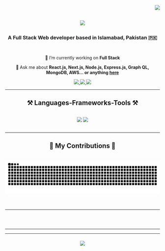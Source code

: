 <img align="right" src="https://visitor-badge.laobi.icu/badge?page_id=aliamanatali.aliamanatali" />

<h1 align="center">
    <img src="https://readme-typing-svg.herokuapp.com/?font=Righteous&size=35&center=true&vCenter=true&width=500&height=70&duration=4000&lines=Hi+There!+👋;+I'm+Muhammad+Sabeel+Yousaf!;" />
</h1>

<h3 align="center">A Full Stack Web developer based in Islamabad, Pakistan 🇵🇰</h3>

<br/>

<div align="center">
 
 🔭 I’m currently working on **Full Stack**

 💬 Ask me about **React.js, Next.js, Node.js, Express.js, Graph QL, MongoDB, AWS... or anything [here](https://linkedin.com/in/aliamanatali)**
 
 </div>
 
<div align="center"> 
  <a href="mailto:sabeelyousaf438@gmail.com">
    <img src="https://img.shields.io/badge/Gmail-333333?style=for-the-badge&logo=gmail&logoColor=red" />
  </a>
  <a href="https://www.linkedin.com/in/sabeel-yousaf-26984322a/" target="_blank">
    <img src="https://img.shields.io/badge/LinkedIn-0077B5?style=for-the-badge&logo=linkedin&logoColor=white" target="_blank" />
  </a>
  <a href="https://www.linkedin.com/in/sabeel-yousaf-26984322a/" target="_blank">
     <img src="https://img.shields.io/badge/Portfolio-FF5722?style=for-the-badge&logo=todoist&logoColor=white" target="_blank" /> <!-- sqlite, safari, google-chrome are other good icon options -->
  </a>
</div>

 <hr/>
 
<h2 align="center">⚒️ Languages-Frameworks-Tools ⚒️</h2>
<br/>
<div align="center">
    <img src="https://skillicons.dev/icons?i=react,bootstrap,html,css,vscode,github,tailwind,bootstrap,git,python,nextjs,php,laravel,wordpress,wix" />
    <img src="https://skillicons.dev/icons?i=nodejs,javascript,typescript,express,firebase,mongodb,cpp,c,mysql,flask,postgresql,codeigniter" /><br>
</div>

<br/>
<hr/>

<div align="center">
  <h2>🐍 My Contributions 🐍</h2>
  <br>
  <source media="(prefers-color-scheme: dark)" srcset="https://raw.githubusercontent.com/platane/platane/output/github-contribution-grid-snake-dark.svg">
  <source media="(prefers-color-scheme: light)" srcset="https://raw.githubusercontent.com/aliamanatali/aliamanatali/output/github-contribution-grid-snake.svg">
  <img alt="snake eating my contributions" src="https://raw.githubusercontent.com/aliamanatali/aliamanatali/output/github-contribution-grid-snake.svg" />
  <br/><br/><br/>
</div>
<div>
</div>


<hr/>

<br/><br/>
<hr/>
<hr/>
<h3 align="center">
    <img src="https://readme-typing-svg.herokuapp.com/?font=Righteous&size=25&center=true&vCenter=true&width=500&height=70&duration=4000&lines=Thanks+for+visiting!+✌️;+Shoot+me+a+message+on+Linkedin!;I'm+always+down+to+collab+:)">
</h3>

<br/>
